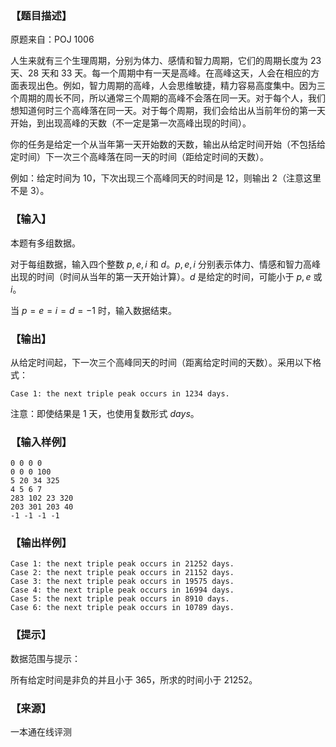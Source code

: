 ### 【题目描述】

原题来自：POJ 1006

人生来就有三个生理周期，分别为体力、感情和智力周期，它们的周期长度为 $23$ 天、$28$ 天和 $33$ 天。每一个周期中有一天是高峰。在高峰这天，人会在相应的方面表现出色。例如，智力周期的高峰，人会思维敏捷，精力容易高度集中。因为三个周期的周长不同，所以通常三个周期的高峰不会落在同一天。对于每个人，我们想知道何时三个高峰落在同一天。对于每个周期，我们会给出从当前年份的第一天开始，到出现高峰的天数（不一定是第一次高峰出现的时间）。

你的任务是给定一个从当年第一天开始数的天数，输出从给定时间开始（不包括给定时间）下一次三个高峰落在同一天的时间（距给定时间的天数）。

例如：给定时间为 $10$，下次出现三个高峰同天的时间是 $12$，则输出 $2$（注意这里不是 $3$）。

### 【输入】

本题有多组数据。

对于每组数据，输入四个整数 $p, e, i$ 和 $d$。$p, e, i$ 分别表示体力、情感和智力高峰出现的时间（时间从当年的第一天开始计算）。$d$ 是给定的时间，可能小于 $p, e$ 或 $i$。

当 $p = e = i = d =-1$ 时，输入数据结束。

### 【输出】

从给定时间起，下一次三个高峰同天的时间（距离给定时间的天数）。采用以下格式：

```
Case 1: the next triple peak occurs in 1234 days.
```

注意：即使结果是 $1$ 天，也使用复数形式 $days$。

### 【输入样例】

```
0 0 0 0
0 0 0 100
5 20 34 325
4 5 6 7
283 102 23 320
203 301 203 40
-1 -1 -1 -1
```

### 【输出样例】

```
Case 1: the next triple peak occurs in 21252 days.
Case 2: the next triple peak occurs in 21152 days.
Case 3: the next triple peak occurs in 19575 days.
Case 4: the next triple peak occurs in 16994 days.
Case 5: the next triple peak occurs in 8910 days.
Case 6: the next triple peak occurs in 10789 days.
```

### 【提示】

数据范围与提示：

所有给定时间是非负的并且小于 $365$，所求的时间小于 $21252$。


 ### 【来源】

 一本通在线评测 